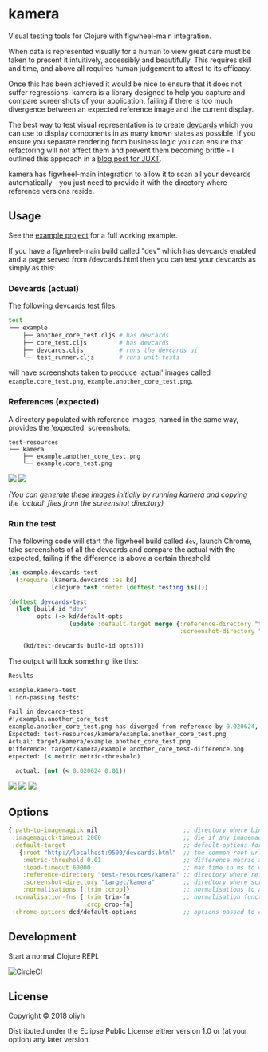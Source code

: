 # kamera

Visual testing tools for Clojure with figwheel-main integration.

When data is represented visually for a human to view great care must be taken to present it intuitively, accessibly
and beautifully. This requires skill and time, and above all requires human judgement to attest to its efficacy.

Once this has been achieved it would be nice to ensure that it does not suffer regressions. kamera is a library designed to
help you capture and compare screenshots of your application, failing if there is too much divergence between an expected
reference image and the current display.

The best way to test visual representation is to create [devcards](https://github.com/bhauman/devcards)
which you can use to display components in as many known states as possible. If you ensure you separate rendering from
business logic you can ensure that refactoring will not affect them and prevent them becoming brittle - I outlined this approach
in a [blog post for JUXT](https://juxt.pro/blog/posts/cljs-apps.html).

kamera has figwheel-main integration to allow it to scan all your devcards automatically - you just need to provide it with
the directory where reference versions reside.

## Usage

See the [example project](https://github.com/oliyh/kamera/tree/master/example) for a full working example.

If you have a figwheel-main build called "dev" which has devcards enabled and a page served from /devcards.html then you
can test your devcards as simply as this:

### Devcards (actual)

The following devcards test files:

```bash
test
└── example
    ├── another_core_test.cljs # has devcards
    ├── core_test.cljs         # has devcards
    ├── devcards.cljs          # runs the devcards ui
    └── test_runner.cljs       # runs unit tests
```

will have screenshots taken to produce 'actual' images called `example.core_test.png`, `example.another_core_test.png`.

### References (expected)

A directory populated with reference images, named in the same way, provides the 'expected' screenshots:

```
test-resources
└── kamera
    ├── example.another_core_test.png
    └── example.core_test.png
```

![](example/test-resources/kamera/example.another_core_test.png?raw=true)
![](example/test-resources/kamera/example.core_test.png?raw=true)

_(You can generate these images initially by running kamera and copying the 'actual' files from the screenshot directory)_

### Run the test

The following code will start the figwheel build called `dev`, launch Chrome, take screenshots of all the devcards
and compare the actual with the expected, failing if the difference is above a certain threshold.

```clojure
(ns example.devcards-test
  (:require [kamera.devcards :as kd]
            [clojure.test :refer [deftest testing is]]))

(deftest devcards-test
  (let [build-id "dev"
        opts (-> kd/default-opts
                 (update :default-target merge {:reference-directory "test-resources/kamera"
                                                :screenshot-directory "target/kamera"}))]

    (kd/test-devcards build-id opts)))
```

The output will look something like this:

```clojure
Results

example.kamera-test
1 non-passing tests:

Fail in devcards-test
#!/example.another_core_test
example.another_core_test.png has diverged from reference by 0.020624, please compare
Expected: test-resources/kamera/example.another_core_test.png
Actual: target/kamera/example.another_core_test.png
Difference: target/kamera/example.another_core_test-difference.png
expected: (< metric metric-threshold)

  actual: (not (< 0.020624 0.01))
```

![](doc/example.another_core_test.png?raw=true)
![](doc/example.another_core_test-difference.png?raw=true)
![](doc/example.core_test.png?raw=true)

## Options

```clojure
{:path-to-imagemagick nil                        ;; directory where binaries reside on linux, or executable on windows
 :imagemagick-timeout 2000                       ;; die if any imagemagick operation takes longer than this, in ms
 :default-target                                 ;; default options for each image comparison
   {:root "http://localhost:9500/devcards.html"  ;; the common root url where all targets can be found
    :metric-threshold 0.01                       ;; difference metric above which comparison fails
    :load-timeout 60000                          ;; max time in ms to wait for target url to load
    :reference-directory "test-resources/kamera" ;; directory where reference images are store
    :screenshot-directory "target/kamera"        ;; diredtory where screenshots and diffs should be saved
    :normalisations [:trim :crop]}               ;; normalisations to apply to expected and actual images before comparison, in order of application
 :normalisation-fns {:trim trim-fn               ;; normalisation functions, add any that you wish to use - see trim and crop for signature
                     :crop crop-fn}
 :chrome-options dcd/default-options             ;; options passed to chrome, letting you turn headless on/off etc
```

## Development

Start a normal Clojure REPL

[![CircleCI](https://circleci.com/gh/oliyh/kamera.svg?style=svg)](https://circleci.com/gh/oliyh/kamera)

## License

Copyright © 2018 oliyh

Distributed under the Eclipse Public License either version 1.0 or (at
your option) any later version.
